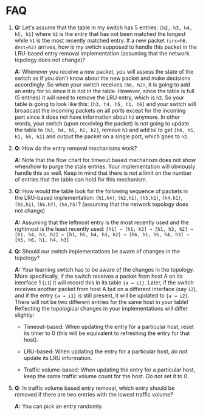 # FAQ

1. **Q:** Let's assume that the table in my switch has 5 entries: `[h2, h3, h4, h5, h1]` where `h2` is the entry that has not been matched the longest while `h1` is the most recently matched entry. If a new packet `(src=h6, dest=h2)` arrives, how is my switch supposed to handle this packet in the LRU-based entry removal implementation (assuming that the network topology does not change)?

   **A:** Whenever you receive a new packet, you will assess the state of the switch as if you don't know about the new packet and make decisions accordingly. So when your switch receives `(h6, h2)`, it is going to add an entry for `h6` since it is not in the table. However, since the table is full (5 entries) it will need to remove the LRU entry, which is `h2`. So your table is going to look like this: `[h3, h4, h5, h1, h6]` and your switch will broadcast the incoming packets on all ports except for the incoming port since it does not have information about `h2` anymore. In other words, your switch (upon receiving the packet) is not going to update the table to `[h3, h4, h5, h1, h2]`, remove `h3` and add `h6` to get `[h4, h5, h1, h6, h2]` and output the packet on a single port, which goes to `h2`.

2. **Q:** How do the entry removal mechanisms work?

   **A:** Note that the flow chart for timeout based mechanism does not show when/how to purge the stale entries. Your implementation will obviously handle this as well. Keep in mind that there is not a limit on the number of entries that the table can hold for this mechanism.

3. **Q:** How would the table look for the following sequence of packets in the LRU-based implementation: `(h1,h4)`, `(h2,h1)`, `(h3,h1)`, `(h4,h1)`, `(h5,h1)`, `(h6.h7)`, `(h4,h5)`? (assuming that the network topology does not change)

   **A:** Assuming that the leftmost entry is the most recently used and the rightmost is the least recently used: `[h1] → [h1, h2] → [h1, h3, h2] → [h1, h4, h3, h2] → [h1, h5, h4, h3, h2] → [h6, h1, h5, h4, h3] → [h5, h6, h1, h4, h3]`

4. **Q:** Should our switch implementations be aware of changes in the topology?

   **A:** Your learning switch has to be aware of the changes in the topology. More specifically, if the switch receives a packet from host A on its interface 1 (`i1`) it will record this in its table `{a → i1}`. Later, if the switch receives another packet from host A but on a different interface (say `i2`), and if the entry `{a → i1}` is still present, it will be updated to `{a → i2}`. There will not be two different entries for the same host in your table! Reflecting the topological changes in your implementations will differ slightly:

   - Timeout-based: When updating the entry for a particular host, reset its timer to 0 (this will be equivalent to refreshing the entry for that host).

   - LRU-based: When updating the entry for a particular host, *do not* update its LRU information.

   - Traffic volume-based: When updating the entry for a particular host, keep the same traffic volume count for the host. *Do not* set it to 0.

5. **Q:** In traffic volume based entry removal, which entry should be removed if there are two entries with the lowest traffic volume?

   **A:** You can pick an entry randomly.
